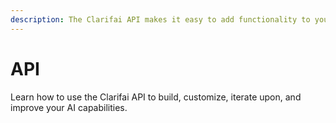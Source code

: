 ```yaml
---
description: The Clarifai API makes it easy to add functionality to your application.
---
```


# API

Learn how to use the Clarifai API to build, customize, iterate upon, and improve your AI capabilities. 

